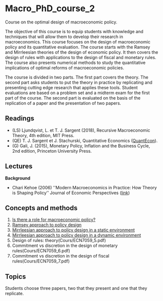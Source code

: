 # Macro_PhD_course_2
Course on the optimal design of macroeconomic policy.

The objective of this course is to equip students with knowledge and techniques that will allow them to develop their research in macroeconomics. This course focuses on the design of macroeconomic policy and its quantitative evaluation. The course starts with the Ramsey and Mirrleesian theories of the design of economic policy. It then covers the design of rules with applications to the design of fiscal and monetary rules. The course also presents numerical methods to study the quantitative implications of optimal reforms of macroeconomic policies.

The course is divided in two parts. The first part covers the theory. The second part asks students to put the theory in practice by replicating and presenting cutting edge research that applies these tools. Student evaluations are based on a problem set and a midterm exam for the first part of the course. The second part is evaluated on the basis of the replication of a paper and the presentation of two papers.


Readings
--------
  - (LS) Ljundqvist, L. et T. J. Sargent (2018), Recursive Macroeconomic Theory, 4th edition, MIT Press. 
  - (QE) T. J. Sargent et J. Stachurski, Quantitative Economics ([QuantEcon](https://python.quantecon.org)). 
  - (G) Gali, J. (2015), Monetary Policy, Inflation and the Business Cycle, 2nd edition, Princeton University Press. 

Lectures
--------
**Background**
  - Chari Kehoe (2006) ''Modern Macroeconomics in Practice: How Theory is Shaping Policy’’ Journal of Economic Perspectives ([link](https://www.aeaweb.org/articles?id=10.1257/jep.20.4.3))

Concepts and methods
--------------------
  1. [Is there a role for macroeconomic policy?](Cours/ECN7059_1.pdf)
  2. [Ramsey approach to policy design](Cours/ECN7059_2.pdf)
  3. [Mirrleesian approach to policy design in a static environment](Cours/ECN7059_3.pdf)
  4. [Mirrleesian approach to policy design in a dynamic environment](Cours/ECN7059_4.pdf)
  5. Design of rules: theory(Cours/ECN7059_5.pdf)
  6. Commitment vs discretion in the design of monetary rules(Cours/ECN7059_6.pdf)
  7. Commitment vs discretion in the design of fiscal rules(Cours/ECN7059_7.pdf)

Topics
------
Students choose three papers, two that they present and one that they replicate. 
